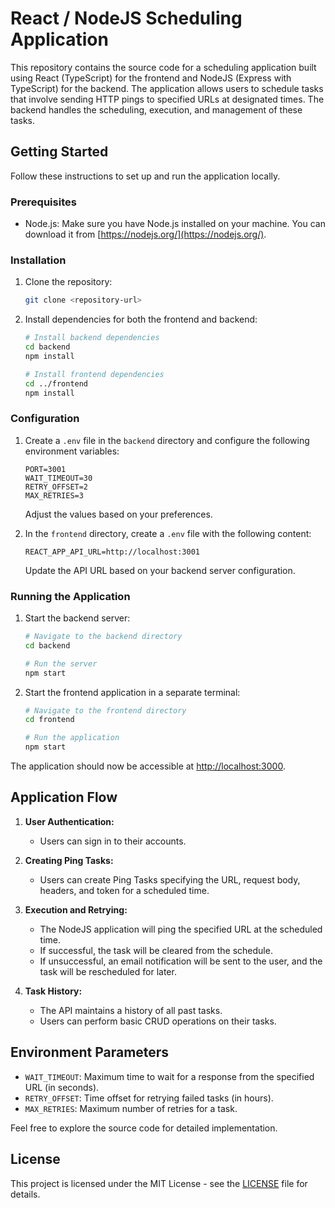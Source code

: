 # React / NodeJS Scheduling Application

This repository contains the source code for a scheduling application built using React (TypeScript) for the frontend and NodeJS (Express with TypeScript) for the backend. The application allows users to schedule tasks that involve sending HTTP pings to specified URLs at designated times. The backend handles the scheduling, execution, and management of these tasks.

## Getting Started

Follow these instructions to set up and run the application locally.

### Prerequisites

- Node.js: Make sure you have Node.js installed on your machine. You can download it from [https://nodejs.org/](https://nodejs.org/).

### Installation

1. Clone the repository:

   ```bash
   git clone <repository-url>
   ```

2. Install dependencies for both the frontend and backend:

   ```bash
   # Install backend dependencies
   cd backend
   npm install

   # Install frontend dependencies
   cd ../frontend
   npm install
   ```

### Configuration

1. Create a `.env` file in the `backend` directory and configure the following environment variables:

   ```env
   PORT=3001
   WAIT_TIMEOUT=30
   RETRY_OFFSET=2
   MAX_RETRIES=3
   ```

   Adjust the values based on your preferences.

2. In the `frontend` directory, create a `.env` file with the following content:

   ```env
   REACT_APP_API_URL=http://localhost:3001
   ```

   Update the API URL based on your backend server configuration.

### Running the Application

1. Start the backend server:

   ```bash
   # Navigate to the backend directory
   cd backend

   # Run the server
   npm start
   ```

2. Start the frontend application in a separate terminal:

   ```bash
   # Navigate to the frontend directory
   cd frontend

   # Run the application
   npm start
   ```

The application should now be accessible at [http://localhost:3000](http://localhost:3000).

## Application Flow

1. **User Authentication:**

   - Users can sign in to their accounts.

2. **Creating Ping Tasks:**

   - Users can create Ping Tasks specifying the URL, request body, headers, and token for a scheduled time.

3. **Execution and Retrying:**

   - The NodeJS application will ping the specified URL at the scheduled time.
   - If successful, the task will be cleared from the schedule.
   - If unsuccessful, an email notification will be sent to the user, and the task will be rescheduled for later.

4. **Task History:**
   - The API maintains a history of all past tasks.
   - Users can perform basic CRUD operations on their tasks.

## Environment Parameters

- `WAIT_TIMEOUT`: Maximum time to wait for a response from the specified URL (in seconds).
- `RETRY_OFFSET`: Time offset for retrying failed tasks (in hours).
- `MAX_RETRIES`: Maximum number of retries for a task.

Feel free to explore the source code for detailed implementation.

## License

This project is licensed under the MIT License - see the [LICENSE](LICENSE) file for details.
